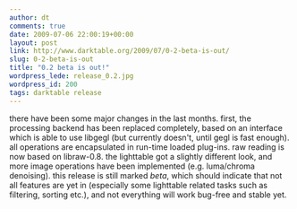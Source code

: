 ```yaml
---
author: dt
comments: true
date: 2009-07-06 22:00:19+00:00
layout: post
link: http://www.darktable.org/2009/07/0-2-beta-is-out/
slug: 0-2-beta-is-out
title: "0.2 beta is out!"
wordpress_lede: release_0.2.jpg
wordpress_id: 200
tags: darktable release
---
```


there have been some major changes in the last months. first, the processing backend has been replaced completely, based on an interface which is able to use libgegl (but currently doesn't, until gegl is fast enough). all operations are encapsulated in run-time loaded plug-ins. raw reading is now based on libraw-0.8. the lighttable got a slightly different look, and more image operations have been implemented (e.g. luma/chroma denoising).
this release is still marked _beta_, which should indicate that not all features are yet in (especially some lighttable related tasks such as filtering, sorting etc.), and not everything will work bug-free and stable yet.
